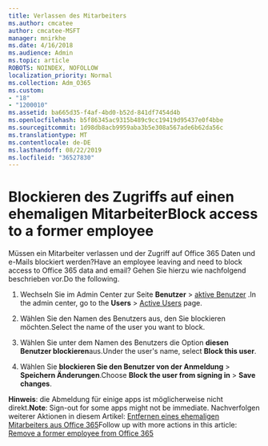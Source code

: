 ```yaml
---
title: Verlassen des Mitarbeiters
ms.author: cmcatee
author: cmcatee-MSFT
manager: mnirkhe
ms.date: 4/16/2018
ms.audience: Admin
ms.topic: article
ROBOTS: NOINDEX, NOFOLLOW
localization_priority: Normal
ms.collection: Adm_O365
ms.custom:
- "18"
- "1200010"
ms.assetid: ba665d35-f4af-4bd0-b52d-841df7454d4b
ms.openlocfilehash: b5f86345ac9315b489c9cc19419d95437e0f4bbe
ms.sourcegitcommit: 1d98db8acb9959aba3b5e308a567ade6b62da56c
ms.translationtype: MT
ms.contentlocale: de-DE
ms.lasthandoff: 08/22/2019
ms.locfileid: "36527830"
---
```

# <a name="block-access-to-a-former-employee"></a><span data-ttu-id="6445d-102">Blockieren des Zugriffs auf einen ehemaligen Mitarbeiter</span><span class="sxs-lookup"><span data-stu-id="6445d-102">Block access to a former employee</span></span>

<span data-ttu-id="6445d-103">Müssen ein Mitarbeiter verlassen und der Zugriff auf Office 365 Daten und e-Mails blockiert werden?</span><span class="sxs-lookup"><span data-stu-id="6445d-103">Have an employee leaving and need to block access to Office 365 data and email?</span></span> <span data-ttu-id="6445d-104">Gehen Sie hierzu wie nachfolgend beschrieben vor.</span><span class="sxs-lookup"><span data-stu-id="6445d-104">Do the following.</span></span>
  
1. <span data-ttu-id="6445d-105">Wechseln Sie im Admin Center zur Seite **Benutzer** \> [aktive Benutzer](https://go.microsoft.com/fwlink/p/?linkid=834822) .</span><span class="sxs-lookup"><span data-stu-id="6445d-105">In the admin center, go to the **Users** \> [Active Users](https://go.microsoft.com/fwlink/p/?linkid=834822) page.</span></span>

2. <span data-ttu-id="6445d-106">Wählen Sie den Namen des Benutzers aus, den Sie blockieren möchten.</span><span class="sxs-lookup"><span data-stu-id="6445d-106">Select the name of the user you want to block.</span></span>

3. <span data-ttu-id="6445d-107">Wählen Sie unter dem Namen des Benutzers die Option **diesen Benutzer blockieren**aus.</span><span class="sxs-lookup"><span data-stu-id="6445d-107">Under the user's name, select **Block this user**.</span></span>

4. <span data-ttu-id="6445d-108">Wählen Sie **blockieren Sie den Benutzer von der Anmeldung** \> **Speichern Änderungen**.</span><span class="sxs-lookup"><span data-stu-id="6445d-108">Choose **Block the user from signing in** \> **Save changes**.</span></span>

<span data-ttu-id="6445d-109">**Hinweis**: die Abmeldung für einige apps ist möglicherweise nicht direkt.</span><span class="sxs-lookup"><span data-stu-id="6445d-109">**Note**: Sign-out for some apps might not be immediate.</span></span> <span data-ttu-id="6445d-110">Nachverfolgen weiterer Aktionen in diesem Artikel: [Entfernen eines ehemaligen Mitarbeiters aus Office 365](https://docs.microsoft.com/office365/admin/add-users/remove-former-employee)</span><span class="sxs-lookup"><span data-stu-id="6445d-110">Follow up with more actions in this article: [Remove a former employee from Office 365](https://docs.microsoft.com/office365/admin/add-users/remove-former-employee)</span></span>